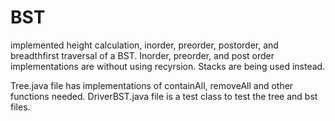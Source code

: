 # BST
implemented height calculation, inorder, preorder, postorder, and breadthfirst traversal of a BST.
Inorder, preorder, and post order implementations are without using recyrsion. Stacks are being used instead. 

Tree.java file has implementations of containAll, removeAll and other functions needed. 
DriverBST.java file is a test class to test the tree and bst files.

